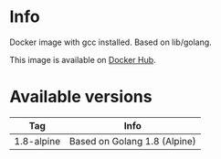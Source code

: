# Info

Docker image with gcc installed. Based on lib/golang.

This image is available on [Docker Hub](https://hub.docker.com/r/tetafro/golang-gcc/).

# Available versions

| Tag        | Info
| ---------- | ---
| 1.8-alpine | Based on Golang 1.8 (Alpine)
